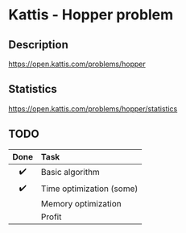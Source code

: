 # Kattis - Hopper problem

## Description
https://open.kattis.com/problems/hopper

## Statistics
https://open.kattis.com/problems/hopper/statistics

## TODO

|Done|Task|
:---:|:---|
|:heavy_check_mark:|Basic algorithm|
|:heavy_check_mark:|Time optimization (some)|
||Memory optimization|
||Profit
